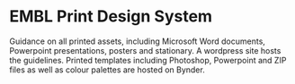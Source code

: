 # EMBL Print Design System

Guidance on all printed assets, including Microsoft Word documents, Powerpoint presentations, posters and stationary. A wordpress site hosts the guidelines. Printed templates including Photoshop, Powerpoint and ZIP files as well as colour palettes are hosted on Bynder.
